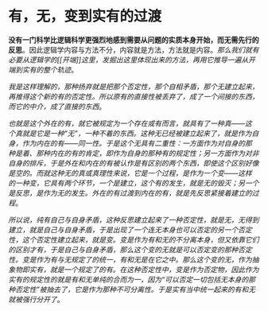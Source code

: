 # 有，无，变到实有的过渡

**没有一门科学比逻辑科学更强烈地感到需要从问题的实质本身开始，而无需先行的反思**。因此逻辑学内容与方法不分，内容就是方法，方法就是内容。_那么我们就有必要从逻辑学的[[开端]]这里，发掘出这里体现出来的方法，再用它推导一遍从开端到实有的整个轨迹_。

_我是这样理解的，那种扬弃就是把那个否定性，那个自相矛盾，那个无建立起来，再推得这个新的有的否定性。所以原有的直接性被丢弃了，成了一个间接的东西，而它的中介，成了直接的东西_。

_也就是这个外在的有，就它被规定为一个存在或有而言，就具有了一种真——这个真就是它是一种“无”，一种不着的东西。这种无已经被建立起来了，就是作为自身，作为内在的有——同一性。于是这个无具有二重性：一方面作为对自身的那种是着、那种内在的有的肯定，即作为自身的那种有的规定性；另一方面作为对非自身的排斥，于是外在和内在的有被认作是有区别的两个东西，即使这个区别好像是空的。而就这种无的真或真理性来说，它是一个过程，是作为一个变——这样的一种变，它具有两个环节，一个是建立，这个有的发生，就是无的毁灭；另一个是反思，是作为无的发生。外在的有过渡到内在的有，就是先反思紧接着建立的过程_。

_所以说，纯有自己与自身矛盾，这种反思建立起来了一种否定性，就是无，无得到建立，就是自己与自身矛盾，于是出现了一个连无本身也可以否定的另一个否定性，这个否定性建立起来，就是变。变是作为有和无的不分离本身，但又依靠它们的区别才有，于是自己与自身矛盾，那么这个变的无就是可以否定变的那种否定性。变是作为有与无规定了的统一，有和无是在它之中。那么这个变的无，作为抽象物即实有，就是一个规定了的有。在这种否定性中，变是作为否定物，因此作为实有的规定性的就是有和无单纯的合而为一，因为“可以否定一切包括无本身的那种否定性”被抽去了，它是作为那种不可分离性。于是实有当中统一起来的有和无就被强行分开了_。